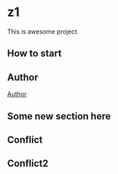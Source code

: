 # z1
This is awesome project.
## How to start
## Author
[Author](author.md)
## Some new section here
## Conflict
## Conflict2